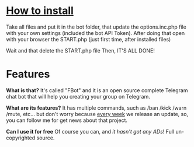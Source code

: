 <h1><b><u>How to install</u></b></h1>
Take all files and put it in the bot folder, that update the options.inc.php file with your own settings (included the bot API Token). After doing that open with your browser the START.php (just first time, after installed files)

Wait and that delete the START.php file
Then, IT'S ALL DONE!

<h1>Features</h1>

<b>What is that?</b>
It's called "FBot" and it is an open source complete Telegram chat bot that will help you creating your group on Telegram.

<b>What are its features?</b>
It has multiple commands, such as /ban /kick /warn /mute, etc…
but don't worry because <u>every week</u> we release an update, so, you can follow me for get news about that project.

<b>Can I use it for free</b>
Of course you can, and <i>it hasn't got any ADs</i>!
Full un-copyrighted source.
